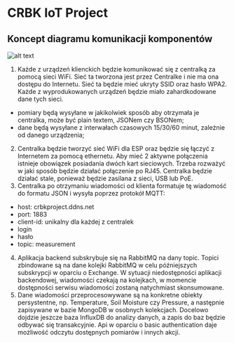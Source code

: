 # CRBK IoT Project

## Koncept diagramu komunikacji komponentów
![alt text](https://github.com/Crovitz/crbk-project/blob/main/crbk-c0.png?raw=true)
1. Każde z urządzeń klienckich będzie komunikować się z centralką za pomocą sieci WiFi. Sieć ta tworzona jest przez Centralke i nie ma ona dostępu do Internetu. Sieć ta będzie mieć ukryty SSID oraz hasło WPA2. Każde z wyprodukowanych urządzeń będzie miało zahardkodowane dane tych sieci.
- pomiary będą wysyłane w jakikolwiek sposób aby otrzymała je centralka, może być plain textem, JSONem czy BSONem;
- dane będą wysyłane z interwałach czasowych 15/30/60 minut, zależnie od danego urządzenia;
2. Centralka będzie tworzyć sieć WiFi dla ESP oraz będzie się łączyć z Internetem za pomocą ethernetu. Aby mieć 2 aktywne połączenia istnieje obowiązek posiadania dwóch kart sieciowych. Trzeba rozważyć w jaki sposób będzie działać połączenie po RJ45. Centralka będzie działać stale, ponieważ będzie zasilana z sieci, USB lub PoE.
3. Centralka po otrzymaniu wiadomości od klienta formatuje tę wiadomość do formatu JSON i wysyła poprzez protokół MQTT:
- host: crbkproject.ddns.net
- port: 1883
- client-id: unikalny dla każdej z centralek
- login
- hasło
- topic: measurement
4. Aplikacja backend subskrybuje się na RabbitMQ na dany topic. Topici zbindowane są na dane kolejki RabbitMQ w celu późniejszych subskrypcji w oparciu o Exchange. W sytuacji niedostępności aplikacji backendowej, wiadomości czekają na kolejkach, w momencie dostępności serwisu wiadomości zostaną natychmiast skonsumowane.
5. Dane wiadomości przeprocesowywane są na konkretne obiekty persystentne, np. Temperature, Soil Moisture czy Pressure, a następnie zapisywane w bazie MongoDB w osobnych kolekcjach. Docelowo dojdzie jeszcze baza InfluxDB do analizy danych, a zapis do baz będzie odbywać się transakcyjnie. Api w oparciu o basic authentication daje możliwość odczytu dostępnych pomiarów i innych akcji.
